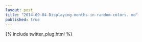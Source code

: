 ```yaml
---
layout: post
title: "2014-09-04-Displaying-months-in-random-colors. md"
published: true
---
```




{% include twitter_plug.html %}